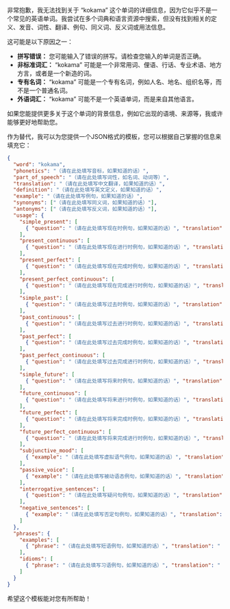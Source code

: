 非常抱歉，我无法找到关于 “kokama” 这个单词的详细信息，因为它似乎不是一个常见的英语单词。我尝试在多个词典和语言资源中搜索，但没有找到相关的定义、发音、词性、翻译、例句、同义词、反义词或用法信息。

这可能是以下原因之一：

*   **拼写错误：** 您可能输入了错误的拼写。请检查您输入的单词是否正确。
*   **非标准词汇：** “kokama” 可能是一个非常用词、俚语、行话、专业术语、地方方言，或者是一个新造的词。
*   **专有名词：** “kokama” 可能是一个专有名词，例如人名、地名、组织名等，而不是一个普通名词。
*   **外语词汇：** “kokama” 可能不是一个英语单词，而是来自其他语言。

如果您能提供更多关于这个单词的背景信息，例如它出现的语境、来源等，我或许能够更好地帮助您。

作为替代，我可以为您提供一个JSON格式的模板，您可以根据自己掌握的信息来填充它：

```json
{
  "word": "kokama",
  "phonetics": "（请在此处填写音标，如果知道的话）",
  "part_of_speech": "（请在此处填写词性，如名词、动词等）",
  "translation": "（请在此处填写中文翻译，如果知道的话）",
  "definition": "（请在此处填写英文定义，如果知道的话）",
  "example": "（请在此处填写例句，如果知道的话）",
  "synonyms": ["（请在此处填写同义词，如果知道的话）"],
  "antonyms": ["（请在此处填写反义词，如果知道的话）"],
  "usage": {
    "simple_present": [
      { "question": "（请在此处填写现在时例句，如果知道的话）", "translation": "（请在此处填写中文翻译）" }
    ],
    "present_continuous": [
      { "question": "（请在此处填写现在进行时例句，如果知道的话）", "translation": "（请在此处填写中文翻译）" }
    ],
    "present_perfect": [
      { "question": "（请在此处填写现在完成时例句，如果知道的话）", "translation": "（请在此处填写中文翻译）" }
    ],
    "present_perfect_continuous": [
      { "question": "（请在此处填写现在完成进行时例句，如果知道的话）", "translation": "（请在此处填写中文翻译）" }
    ],
    "simple_past": [
      { "question": "（请在此处填写过去时例句，如果知道的话）", "translation": "（请在此处填写中文翻译）" }
    ],
    "past_continuous": [
      { "question": "（请在此处填写过去进行时例句，如果知道的话）", "translation": "（请在此处填写中文翻译）" }
    ],
    "past_perfect": [
      { "question": "（请在此处填写过去完成时例句，如果知道的话）", "translation": "（请在此处填写中文翻译）" }
    ],
    "past_perfect_continuous": [
      { "question": "（请在此处填写过去完成进行时例句，如果知道的话）", "translation": "（请在此处填写中文翻译）" }
    ],
    "simple_future": [
      { "question": "（请在此处填写将来时例句，如果知道的话）", "translation": "（请在此处填写中文翻译）" }
    ],
    "future_continuous": [
      { "question": "（请在此处填写将来进行时例句，如果知道的话）", "translation": "（请在此处填写中文翻译）" }
    ],
    "future_perfect": [
      { "question": "（请在此处填写将来完成时例句，如果知道的话）", "translation": "（请在此处填写中文翻译）" }
    ],
    "future_perfect_continuous": [
      { "question": "（请在此处填写将来完成进行时例句，如果知道的话）", "translation": "（请在此处填写中文翻译）" }
    ],
    "subjunctive_mood": [
      { "example": "（请在此处填写虚拟语气例句，如果知道的话）", "translation": "（请在此处填写中文翻译）" }
    ],
    "passive_voice": [
      { "example": "（请在此处填写被动语态例句，如果知道的话）", "translation": "（请在此处填写中文翻译）" }
    ],
    "interrogative_sentences": [
      { "question": "（请在此处填写疑问句例句，如果知道的话）", "translation": "（请在此处填写中文翻译）" }
    ],
    "negative_sentences": [
      { "example": "（请在此处填写否定句例句，如果知道的话）", "translation": "（请在此处填写中文翻译）" }
    ]
  },
  "phrases": {
    "examples": [
      { "phrase": "（请在此处填写短语例句，如果知道的话）", "translation": "（请在此处填写中文翻译）" }
    ],
    "idioms": [
      { "phrase": "（请在此处填写习语例句，如果知道的话）", "translation": "（请在此处填写中文翻译）" }
    ]
  }
}
```

希望这个模板能对您有所帮助！
 